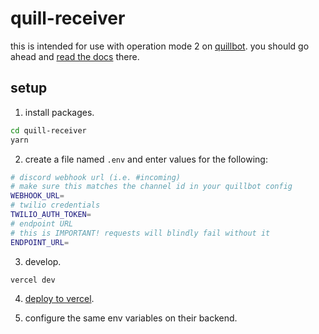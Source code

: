 # quill-receiver

this is intended for use with operation mode 2 on [quillbot](https://github.com/zanedb/quillbot). you should go ahead and [read the docs](https://github.com/zanedb/quillbot#operation) there.

## setup

1. install packages.

```sh
cd quill-receiver
yarn
```

2. create a file named `.env` and enter values for the following:

```sh
# discord webhook url (i.e. #incoming)
# make sure this matches the channel id in your quillbot config
WEBHOOK_URL=
# twilio credentials
TWILIO_AUTH_TOKEN=
# endpoint URL
# this is IMPORTANT! requests will blindly fail without it
ENDPOINT_URL=
```

3. develop.

```sh
vercel dev
```

4. [deploy to vercel](https://vercel.com/new/git/external?repository-url=https%3A%2F%2Fgithub.com%2Fzanedb%2Fquill-receiver).

5. configure the same env variables on their backend.
